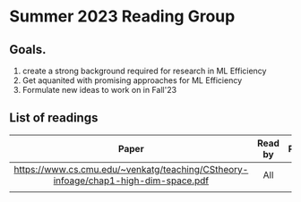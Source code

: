 # Summer 2023 Reading Group

## Goals. 
  1. create a strong background required for research in ML Efficiency
  2. Get aquanited with promising approaches for ML Efficiency
  3. Formulate new ideas to work on in Fall'23

## List of readings

|                                      **Paper**                                     | **Read by** | **Presenter** | **Presentation date** |
|:----------------------------------------------------------------------------------:|:-----------:|:-------------:|:---------------------:|
| https://www.cs.cmu.edu/~venkatg/teaching/CStheory-infoage/chap1-high-dim-space.pdf |     All     |  Aditya Desai |          TBD          |
|                                                                                    |             |               |                       |
